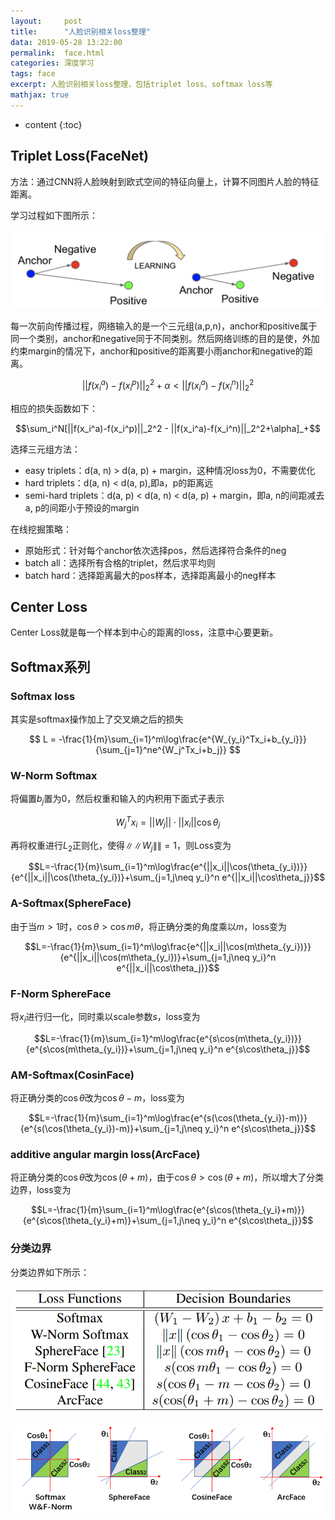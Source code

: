 ```yaml
---
layout:     post
title:      "人脸识别相关loss整理"
data: 2019-05-28 13:22:00
permalink:  face.html
categories: 深度学习
tags: face
excerpt: 人脸识别相关loss整理，包括triplet loss、softmax loss等
mathjax: true
---
```


* content
{:toc}
## Triplet Loss(FaceNet)
方法：通过CNN将人脸映射到欧式空间的特征向量上，计算不同图片人脸的特征距离。

学习过程如下图所示：

![facenet](/img/facenet.png)

每一次前向传播过程，网络输入的是一个三元组(a,p,n)，anchor和positive属于同一个类别，anchor和negative同于不同类别。然后网络训练的目的是使，外加约束margin的情况下，anchor和positive的距离要小雨anchor和negative的距离。

$$||f(x_i^a)-f(x_i^p)||_2^2 + \alpha < ||f(x_i^a)-f(x_i^n)||_2^2$$

相应的损失函数如下：

$$\sum_i^N[||f(x_i^a)-f(x_i^p)||_2^2 - ||f(x_i^a)-f(x_i^n)||_2^2+\alpha]_+$$

选择三元组方法：
* easy triplets：d(a, n) > d(a, p) + margin，这种情况loss为0，不需要优化
* hard triplets：d(a, n) < d(a, p),即a，p的距离远
* semi-hard triplets：d(a, p) < d(a, n) < d(a, p) + margin，即a, n的间距减去a, p的间距小于预设的margin

在线挖掘策略：
* 原始形式：针对每个anchor依次选择pos，然后选择符合条件的neg
* batch all：选择所有合格的triplet，然后求平均则
* batch hard：选择距离最大的pos样本，选择距离最小的neg样本

## Center Loss
Center Loss就是每一个样本到中心的距离的loss，注意中心要更新。

## Softmax系列
### Softmax loss
其实是softmax操作加上了交叉熵之后的损失

$$ L = -\frac{1}{m}\sum_{i=1}^m\log\frac{e^{W_{y_i}^Tx_i+b_{y_i}}}{\sum_{j=1}^ne^{W_j^Tx_i+b_j}} $$

### W-Norm Softmax
将偏置$b_j$置为0，然后权重和输入的内积用下面式子表示

$$W_j^Tx_i = ||W_j||\cdot||x_i||\cos\theta_j$$

再将权重进行$L_2$正则化，使得$\|\|W_j\|\|=1$，则Loss变为

$$L=-\frac{1}{m}\sum_{i=1}^m\log\frac{e^{||x_i||\cos(\theta_{y_i})}}{e^{||x_i||\cos(\theta_{y_i})}+\sum_{j=1,j\neq y_i}^n e^{||x_i||\cos\theta_j}}$$

### A-Softmax(SphereFace)
由于当$m>1$时，$\cos\theta > \cos m\theta$，将正确分类的角度乘以$m$，loss变为

$$L=-\frac{1}{m}\sum_{i=1}^m\log\frac{e^{||x_i||\cos(m\theta_{y_i})}}{e^{||x_i||\cos(m\theta_{y_i})}+\sum_{j=1,j\neq y_i}^n e^{||x_i||\cos\theta_j}}$$

### F-Norm SphereFace
将$x_i$进行归一化，同时乘以scale参数$s$，loss变为

$$L=-\frac{1}{m}\sum_{i=1}^m\log\frac{e^{s\cos(m\theta_{y_i})}}{e^{s\cos(m\theta_{y_i})}+\sum_{j=1,j\neq y_i}^n e^{s\cos\theta_j}}$$

### AM-Softmax(CosinFace)
将正确分类的$\cos\theta$改为$\cos\theta - m$，loss变为

$$L=-\frac{1}{m}\sum_{i=1}^m\log\frac{e^{s(\cos(\theta_{y_i})-m)}}{e^{s(\cos(\theta_{y_i})-m)}+\sum_{j=1,j\neq y_i}^n e^{s\cos\theta_j}}$$

### additive angular margin loss(ArcFace)
将正确分类的$\cos\theta$改为$\cos(\theta+m)$，由于$\cos\theta > \cos(\theta+m)$，所以增大了分类边界，loss变为

$$L=-\frac{1}{m}\sum_{i=1}^m\log\frac{e^{s\cos(\theta_{y_i}+m)}}{e^{s\cos(\theta_{y_i}+m)}+\sum_{j=1,j\neq y_i}^n e^{s\cos\theta_j}}$$

### 分类边界
分类边界如下所示：

![faceloss](/img/faceloss.png)

![faceloss1](/img/faceloss1.png)